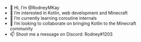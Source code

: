 - 👋 Hi, I’m @RodneyMKay
- 👀 I’m interested in Kotlin, web development and Minecraft
- 🌱 I’m currently learning coroutine internals
- 💞️ I’m looking to collaborate on bringing Kotlin to the Minecraft community
- 📫 Shoot me a message on Discord: Rodney#1203
